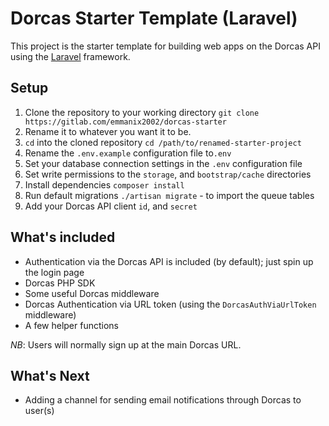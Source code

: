 Dorcas Starter Template (Laravel)
=====
This project is the starter template for building web apps on the Dorcas API using the [Laravel](https://laravel.com/) framework.

## Setup

1. Clone the repository to your working directory `git clone https://gitlab.com/emmanix2002/dorcas-starter`    
2. Rename it to whatever you want it to be.    
3. `cd` into the cloned repository `cd /path/to/renamed-starter-project`    
4. Rename the `.env.example` configuration file to`.env` 
5. Set your database connection settings in the `.env` configuration file
6. Set write permissions to the `storage`, and `bootstrap/cache` directories
7. Install dependencies `composer install`
8. Run default migrations `./artisan migrate` - to import the queue tables
9. Add your Dorcas API client `id`, and `secret`

## What's included 

- Authentication via the Dorcas API is included (by default); just spin up the login page 
- Dorcas PHP SDK
- Some useful Dorcas middleware
- Dorcas Authentication via URL token (using the `DorcasAuthViaUrlToken` middleware)
- A few helper functions


*NB*: Users will normally sign up at the main Dorcas URL.

## What's Next

- Adding a channel for sending email notifications through Dorcas to user(s)
